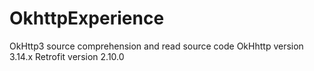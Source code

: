 # OkhttpExperience
OkHttp3 source comprehension and read source code
OkHhttp version 3.14.x
Retrofit version 2.10.0

